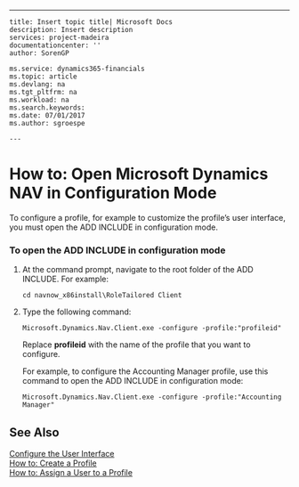 ---
    title: Insert topic title| Microsoft Docs
    description: Insert description
    services: project-madeira
    documentationcenter: ''
    author: SorenGP

    ms.service: dynamics365-financials
    ms.topic: article
    ms.devlang: na
    ms.tgt_pltfrm: na
    ms.workload: na
    ms.search.keywords:
    ms.date: 07/01/2017
    ms.author: sgroespe

    ---
# How to: Open Microsoft Dynamics NAV in Configuration Mode
To configure a profile, for example to customize the profile’s user interface, you must open the ADD INCLUDE<!--[!INCLUDE[nav_windows](../BusinessFunctionality/IntegratingWithMicrosoftOffice/includes/nav_windows_md.md)]--> in configuration mode.  
  
### To open the ADD INCLUDE<!--[!INCLUDE[nav_windows](../BusinessFunctionality/IntegratingWithMicrosoftOffice/includes/nav_windows_md.md)]--> in configuration mode  
  
1.  At the command prompt, navigate to the root folder of the ADD INCLUDE<!--[!INCLUDE[nav_windows](../BusinessFunctionality/IntegratingWithMicrosoftOffice/includes/nav_windows_md.md)]-->. For example:  
  
    ```  
    cd navnow_x86install\RoleTailored Client  
    ```  
  
2.  Type the following command:  
  
    ```  
    Microsoft.Dynamics.Nav.Client.exe -configure -profile:"profileid"  
    ```  
  
     Replace **profileid** with the name of the profile that you want to configure.  
  
     For example, to configure the Accounting Manager profile, use this command to open the ADD INCLUDE<!--[!INCLUDE[nav_windows](../BusinessFunctionality/IntegratingWithMicrosoftOffice/includes/nav_windows_md.md)]--> in configuration mode:  
  
    ```  
    Microsoft.Dynamics.Nav.Client.exe -configure -profile:"Accounting Manager"  
    ```  
  
## See Also  
 [Configure the User Interface](../SetupAndAdministration/configure-the-user-interface.md)   
 [How to: Create a Profile](../SetupAndAdministration/how-to-create-a-profile.md)   
 [How to: Assign a User to a Profile](../SetupAndAdministration/how-to-assign-a-user-to-a-profile.md)
